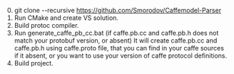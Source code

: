 0. git clone --recursive https://github.com/Smorodov/Caffemodel-Parser
1. Run CMake and create VS solution.
2. Build protoc compiler.
3. Run generate_caffe_pb_cc.bat (if caffe.pb.cc and caffe.pb.h does not match your protobuf version, or absent)
It will create caffe.pb.cc and caffe.pb.h using caffe.proto file, that you can find in your caffe sources if it absent, or you want to use your version of caffe protocol definitions.
4. Build project.